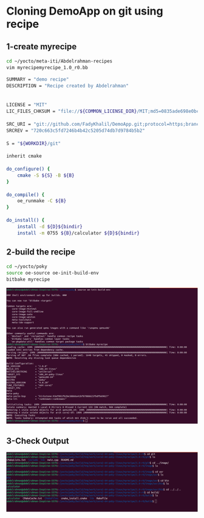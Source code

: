 # Cloning DemoApp on git using recipe

## 1-create myrecipe
```bash
cd ~/yocto/meta-iti/Abdelrahman-recipes
vim myrecipemyrecipe_1.0_r0.bb
```
```bash
SUMMARY = "demo recipe"
DESCRIPTION = "Recipe created by Abdelrahman"


LICENSE = "MIT"
LIC_FILES_CHKSUM = "file://${COMMON_LICENSE_DIR}/MIT;md5=0835ade698e0bcf8506ecda2f7b4f302"

SRC_URI = "git://github.com/FadyKhalil/DemoApp.git;protocol=https;branch=main"
SRCREV = "720c663c5fd7246b4b42c5205d74db7d9784b5b2"

S = "${WORKDIR}/git"

inherit cmake

do_configure() {
    cmake -S ${S} -B ${B}
}

do_compile() {
    oe_runmake -C ${B}
}

do_install() {
    install -d ${D}${bindir}
    install -m 0755 ${B}/calculator ${D}${bindir}
```

## 2-build the recipe
```bash
cd ~/yocto/poky
source oe-source oe-init-build-env
bitbake myrecipe
```
![alt text](image.png)

## 3-Check Output

![alt text](image-1.png)